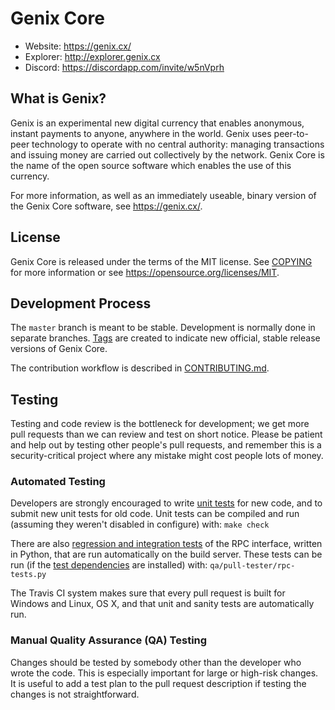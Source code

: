 Genix Core
===============================

* Website: https://genix.cx/
* Explorer: http://explorer.genix.cx
* Discord: https://discordapp.com/invite/w5nVprh

What is Genix?
----------------

Genix is an experimental new digital currency that enables anonymous, instant
payments to anyone, anywhere in the world. Genix uses peer-to-peer technology
to operate with no central authority: managing transactions and issuing money
are carried out collectively by the network. Genix Core is the name of the open
source software which enables the use of this currency.

For more information, as well as an immediately useable, binary version of
the Genix Core software, see https://genix.cx/.


License
-------

Genix Core is released under the terms of the MIT license. See [COPYING](COPYING) for more
information or see https://opensource.org/licenses/MIT.

Development Process
-------------------

The `master` branch is meant to be stable. Development is normally done in separate branches.
[Tags](https://github.com/genix-project/genix/tags) are created to indicate new official,
stable release versions of Genix Core.

The contribution workflow is described in [CONTRIBUTING.md](CONTRIBUTING.md).

Testing
-------

Testing and code review is the bottleneck for development; we get more pull
requests than we can review and test on short notice. Please be patient and help out by testing
other people's pull requests, and remember this is a security-critical project where any mistake might cost people
lots of money.

### Automated Testing

Developers are strongly encouraged to write [unit tests](/doc/unit-tests.md) for new code, and to
submit new unit tests for old code. Unit tests can be compiled and run
(assuming they weren't disabled in configure) with: `make check`

There are also [regression and integration tests](/qa) of the RPC interface, written
in Python, that are run automatically on the build server.
These tests can be run (if the [test dependencies](/qa) are installed) with: `qa/pull-tester/rpc-tests.py`

The Travis CI system makes sure that every pull request is built for Windows
and Linux, OS X, and that unit and sanity tests are automatically run.

### Manual Quality Assurance (QA) Testing

Changes should be tested by somebody other than the developer who wrote the
code. This is especially important for large or high-risk changes. It is useful
to add a test plan to the pull request description if testing the changes is
not straightforward.
